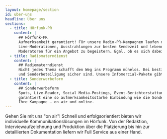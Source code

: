 ```yaml
---
layout: homepage/section
id: uber-uns
headline: Über uns
sections:
  - title: Hörfunk-PR
    content: |
      ## Hörfunk-PR
      Aufmerksamkeit garantiert! Für unsere Radio-PR-Kampagnen laufen die Telefone heiß. Durch persönliche Ansprache schafft es Ihr Thema so bundesweit on air – mit
      Live-Moderationen, Ausstrahlungen zur besten Sendezeit und lebendigen Umsetzungen. Wir geben Ihrer Kampagne Zeit und lassen nichts unversucht, Journalisten und
      Moderatoren für ein Angebot zu begeistern. Egal, ob es sich dabei um Interview-O-Töne, sendefertige Beiträge oder Gewinnspiele handelt.
  - title: Radiomaterndienst
    content: |
      ## Radiomaterndienst
      Nicht jedes Thema schafft den Weg ins Programm mühelos. Bei bestimmten Voraussetzungen ist unser Materndienst die bessere Wahl, damit Ihnen eine hohe Reichweite
      und Senderbeteiligung sicher sind. Unsere Infomercial-Pakete gibt es „vorgeschnürt“ und ganz individuell zusammengestellt.
  - title: Sonderwerbeform
    content: |
      ## Sonderwerbeform
      Spots, Live-Reader, Social Media-Postings, Event-Berichterstattung und, und, und… Keine Form der Radiokommunikation bietet so vielseitige Möglichkeiten und
      garantiert eine so aufmerksamkeitsstarke Einbindung wie die Sonderwerbeform. Gemeinsam mit ausgesuchten Radiosendern entwickeln wir die optimale Strategie für
      Ihre Kampagne – on air und online.
---
```


Gehen Sie mit uns "on air"! Schnell und erfolgsorientiert bieten wir individuelle Kommunikationslösungen im Hörfunk. Von der Redaktion, Interviewaufzeichnung
und Produktion über die Platzierung bis hin zur detaillierten Dokumentation liefern wir Full Service aus einer Hand.
